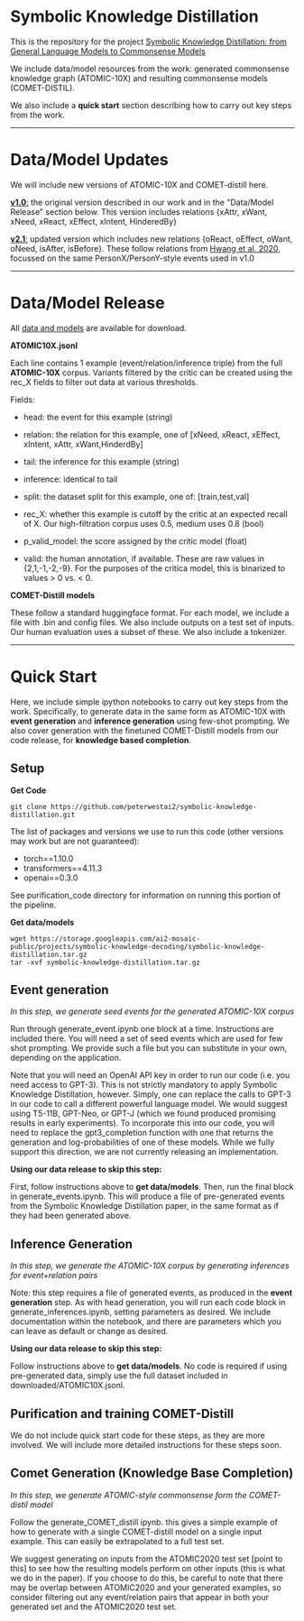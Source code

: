 # Symbolic Knowledge Distillation

This is the repository for the project [Symbolic Knowledge Distillation: from General Language Models to Commonsense Models](https://arxiv.org/abs/2110.07178)

We include data/model resources from the work: generated commonsense knowledge graph (ATOMIC-10X) and resulting commonsense models (COMET-DISTIL).

We also include a **quick start** section describing how to carry out key steps from the work.

___
# Data/Model Updates

We will include new versions of ATOMIC-10X and COMET-distill here.

[**v1.0**:](https://storage.googleapis.com/ai2-mosaic-public/projects/symbolic-knowledge-decoding/symbolic-knowledge-distillation_1.0.tar.gz) the original version described in our work and in the "Data/Model Release" section below. This version includes relations {xAttr, xWant, xNeed, xReact, xEffect, xIntent, HinderedBy}

[**v2.1**:](https://storage.googleapis.com/ai2-mosaic-public/projects/symbolic-knowledge-decoding/symbolic-knowledge-distillation_2.1.tar.gz) updated version which includes new relations {oReact, oEffect, oWant, oNeed, isAfter, isBefore}. These follow relations from [Hwang et al. 2020](https://arxiv.org/pdf/2010.05953.pdf), focussed on the same PersonX/PersonY-style events used in v1.0

___

# Data/Model Release


All [data and models](https://storage.googleapis.com/ai2-mosaic-public/projects/symbolic-knowledge-decoding/symbolic-knowledge-distillation.tar.gz) are available for download.

**ATOMIC10X.jsonl**

Each line contains 1 example (event/relation/inference triple) from the full **ATOMIC-10X** corpus. Variants filtered by the critic can be created using the rec_X fields to filter out data at various thresholds.


Fields:


- head: the event for this example (string)

- relation: the relation for this example, one of [xNeed, xReact, xEffect, xIntent, xAttr, xWant,HinderdBy]

- tail: the inference for this example (string)

- inference: identical to tail

- split: the dataset split for this example, one of: [train,test,val]

- rec_X: whether this example is cutoff by the critic at an expected recall of X. Our high-filtration corpus uses 0.5, medium uses 0.8 (bool)
        
- p_valid_model: the score assigned by the critic model (float)

- valid: the human annotation, if available. These are raw values in {2,1,-1,-2,-9}. For the purposes of the critica model, this is binarized to values > 0 vs. < 0.



**COMET-Distill models**

These follow a standard huggingface format. For each model, we include a file with .bin and config files. We also include outputs on a test set of inputs. Our human evaluation uses a subset of these. We also include a tokenizer.


___

# Quick Start

Here, we include simple ipython notebooks to carry out key steps from the work. Specifically, to generate data in the same form as ATOMIC-10X with **event generation** and **inference generation** using few-shot prompting. We also cover generation with the finetuned COMET-Distill models from our code release, for **knowledge based completion**. 

## Setup

**Get Code**

```
git clone https://github.com/peterwestai2/symbolic-knowledge-distillation.git
```

The list of packages and versions we use to run this code (other versions may work but are not guaranteed):

- torch==1.10.0
- transformers==4.11.3
- openai==0.3.0

See purification_code directory for information on running this portion of the pipeline.

**Get data/models**

```
wget https://storage.googleapis.com/ai2-mosaic-public/projects/symbolic-knowledge-decoding/symbolic-knowledge-distillation.tar.gz
tar -xvf symbolic-knowledge-distillation.tar.gz
```

## Event generation

*In this step, we generate seed events for the generated ATOMIC-10X corpus*

Run through generate_event.ipynb one block at a time. Instructions are included there. You will need a set of seed events which are used for few shot prompting. We provide such a file but you can substitute in your own, depending on the application.

Note that you will need an OpenAI API key in order to run our code (i.e. you need access to GPT-3). This is not strictly mandatory to apply Symbolic Knowledge Distillation, however. Simply, one can replace the calls to GPT-3 in our code to call a different powerful language model. We would suggest using T5-11B, GPT-Neo, or GPT-J (which we found produced promising results in early experiments). To incorporate this into our code, you will need to replace the gpt3_completion function with one that returns the generation and log-probabilities of one of these models. While we fully support this direction, we are not currently releasing an implementation. 

**Using our data release to skip this step:**

First, follow instructions above to **get data/models**. Then, run the final block in generate_events.ipynb. This will produce a file of pre-generated events from the Symbolic Knowledge Distillation paper, in the same format as if they had been generated above. 


## Inference Generation

*In this step, we generate the ATOMIC-10X corpus by generating inferences for event+relation pairs*

Note: this step requires a file of generated events, as produced in the **event generation** step. As with head generation, you will run each code block in generate_inferences.ipynb, setting parameters as desired. We include documentation within the notebook, and there are parameters which you can leave as default or change as desired. 

**Using our data release to skip this step:**

Follow instructions above to **get data/models**. No code is required if using pre-generated data, simply use the full dataset included in downloaded/ATOMIC10X.jsonl.


## Purification and training COMET-Distill
We do not include quick start code for these steps, as they are more involved. We will include more detailed instructions for these steps soon. 

## Comet Generation (Knowledge Base Completion)

*In this step, we generate ATOMIC-style commonsense form the COMET-distil model*

Follow the generate_COMET_distill ipynb. this gives a simple example of how to generate with a single COMET-distill model on a single input example. This can easily be extrapolated to a full test set. 

We suggest generating on inputs from the ATOMIC2020 test set [point to this] to see how the resulting models perform on other inputs (this is what we do in the paper). If you choose to do this, be careful to note that there may be overlap between ATOMIC2020 and your generated examples, so consider filtering out any event/relation pairs that appear in both your generated set and the ATOMIC2020 test set.
